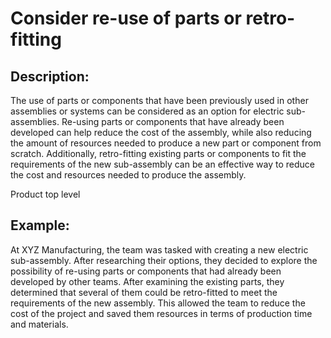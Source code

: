 # Consider re-use of parts or retro-fitting

## Description:
The use of parts or components that have been previously used in other assemblies or systems can be considered as an option for electric sub-assemblies. Re-using parts or components that have already been developed can help reduce the cost of the assembly, while also reducing the amount of resources needed to produce a new part or component from scratch. Additionally, retro-fitting existing parts or components to fit the requirements of the new sub-assembly can be an effective way to reduce the cost and resources needed to produce the assembly.

Product top level

## Example:
At XYZ Manufacturing, the team was tasked with creating a new electric sub-assembly. After researching their options, they decided to explore the possibility of re-using parts or components that had already been developed by other teams. After examining the existing parts, they determined that several of them could be retro-fitted to meet the requirements of the new assembly. This allowed the team to reduce the cost of the project and saved them resources in terms of production time and materials.
